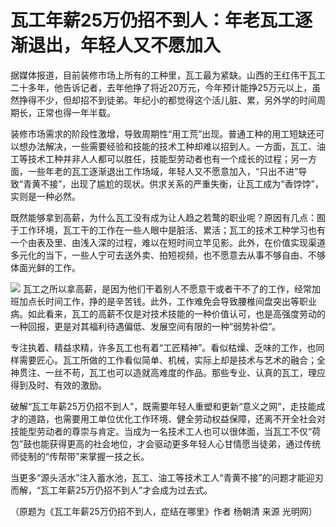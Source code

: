 # 瓦工年薪25万仍招不到人：年老瓦工逐渐退出，年轻人又不愿加入

据媒体报道，目前装修市场上所有的工种里，瓦工最为紧缺。山西的王红伟干瓦工二十多年，他告诉记者，去年他挣了将近20万元，今年预计能挣25万元以上，虽然挣得不少，但却招不到徒弟。年纪小的都觉得这个活儿脏、累，另外学的时间周期长，正常也得一年半载。

装修市场需求的阶段性激增，导致周期性“用工荒”出现。普通工种的用工短缺还可以想办法解决，一些需要经验和技能的技术工种却难以招到人。一方面，瓦工、油工等技术工种并非人人都可以胜任，技能型劳动者也有一个成长的过程；另一方面，一些年老的瓦工逐渐退出工作场域，年轻人又不愿意加入，“只出不进”导致“青黄不接”，出现了尴尬的现状。供求关系的严重失衡，让瓦工成为“香饽饽”，实则是一种必然。

既然能够拿到高薪，为什么瓦工没有成为让人趋之若鹜的职业呢？原因有几点：囿于工作环境，瓦工干的工作在一些人眼中是脏活、累活；瓦工的技术工种学习也有一个由表及里、由浅入深的过程，难以在短时间立竿见影。此外，在价值实现渠道多元化的当下，一些人宁可去送外卖、拍短视频，也不愿意去从事不够自由、不够体面光鲜的工作。

![](https://inews.gtimg.com/om_bt/Owt8aiqy60Brpdq1q3FbiI06W7L6CFqlXjJAGcVnRug6sAA/1000)
瓦工之所以拿高薪，是因为他们干着别人不愿意干或者干不了的工作，经常加班加点长时间工作，挣的是辛苦钱。此外，工作难免会导致腰椎间盘突出等职业病。如此看来，瓦工的高薪不仅是对技术技能的一种价值认可，也是高强度劳动的一种回报，更是对其福利待遇偏低、发展空间有限的一种“弱势补偿”。

专注执着、精益求精，许多瓦工也有着“工匠精神”。看似枯燥、乏味的工作，也同样需要匠心。瓦工所做的工作看似简单、机械，实际上却是技术与艺术的融合；全神贯注、一丝不苟，瓦工也可以造就高难度的作品。那些专业、认真的瓦工，理应得到及时、有效的激励。

破解“瓦工年薪25万仍招不到人”，既需要年轻人重塑和更新“意义之网”，走技能成才的道路，也需要用工单位优化工作环境、健全劳动权益保障，还离不开全社会对技能型劳动者的尊崇与肯定。当成为一名技术工人也可以很体面，当瓦工不仅“荷包”鼓也能获得更高的社会地位，才会驱动更多年轻人心甘情愿当徒弟，通过传统师徒制的“传帮带”来掌握一技之长。

当更多“源头活水”注入蓄水池，瓦工、油工等技术工人“青黄不接”的问题才能迎刃而解，“瓦工年薪25万仍招不到人”才会成为过去式。

（原题为《瓦工年薪25万仍招不到人，症结在哪里》作者 杨朝清 来源 光明网）

